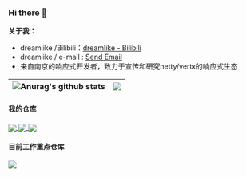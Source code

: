 ### Hi there 👋

**关于我：**
* dreamlike /Bilibili：[dreamlike - Bilibili](https://space.bilibili.com/8227104)
* dreamlike / e-mail : <a href= "mailto:dreamlike.vertx@gmail.com"> Send Email </a>
* 来自南京的响应式开发者，致力于宣传和研究netty/vertx的响应式生态

| <img align="center" src="https://github-readme-stats.vercel.app/api?username=dreamlike-ocean&show_icons=true&include_all_commits=true&theme=buefy&hide_border=true" alt="Anurag's github stats" />| <img align="center" src="https://github-readme-stats.vercel.app/api/top-langs/?username=dreamlike-ocean&layout=compact&theme=buefy&hide_border=true" /> |
| ------------- | ------------- |

#### 我的仓库
<a href="https://github.com/dreamlike-ocean/IM">
<img align="center" src="https://github-readme-stats.vercel.app/api/pin/?username=dreamlike-ocean&repo=IM&theme=buefy" />
</a>
<a href="https://github.com/dreamlike-ocean/oceanet">
<img align="center" src="https://github-readme-stats.vercel.app/api/pin/?username=dreamlike-ocean&repo=oceanet&theme=buefy" />
</a>
<a href="https://github.com/dreamlike-ocean/drone_backend">
<img align="center" src="https://github-readme-stats.vercel.app/api/pin/?username=dreamlike-ocean&repo=drone_backend&theme=buefy" />
</a>

#### 目前工作重点仓库
<a href="https://github.com/dreamlike-ocean/backend_qingyou">
<img align="center" src="https://github-readme-stats.vercel.app/api/pin/?username=dreamlike-ocean&repo=backend_qingyou&theme=buefy" />
</a>
